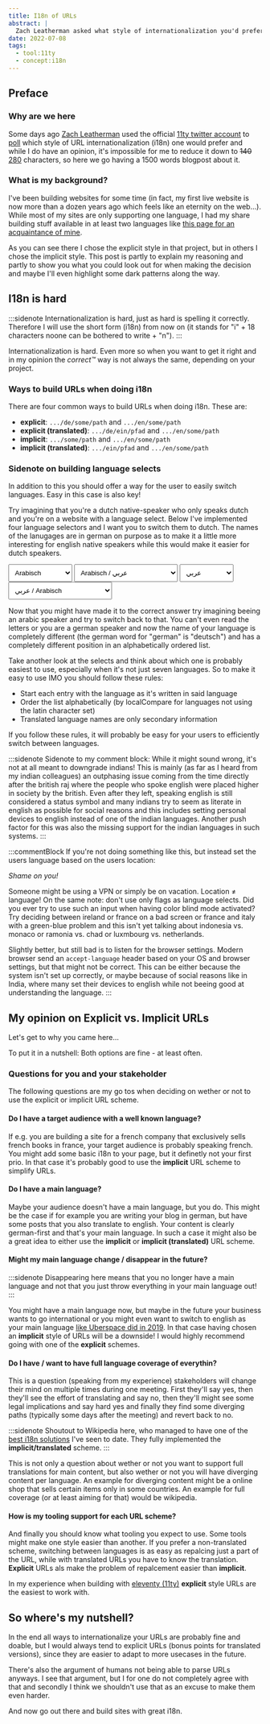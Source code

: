```yaml
---
title: I18n of URLs
abstract: |
  Zach Leatherman asked what style of internationalization you'd prefer (explicit or implicit) and my response just doesn't fit in 280 characters.
date: 2022-07-08
tags:
  - tool:11ty
  - concept:i18n
---
```


## Preface

### Why are we here

Some days ago [Zach Leatherman][twitter:zachleat] used the official [11ty twitter account][twitter:11ty] to [poll][11ty_poll] which style of URL internationalization (i18n) one would prefer and while I do have an opinion, it's impossible for me to reduce it down to <del>140</del> <ins>280</ins> characters, so here we go having a 1500 words blogpost about it.

### What is my background?

I've been building websites for some time (in fact, my first live website is now more than a dozen years ago which feels like an eternity on the web...). While most of my sites are only supporting one language, I had my share building stuff available in at least two languages like [this page for an acquaintance of mine][klassikrohbau].

As you can see there I chose the explicit style in that project, but in others I chose the implicit style. This post is partly to explain my reasoning and partly to show you what you could look out for when making the decision and maybe I'll even highlight some dark patterns along the way.

## I18n is hard

:::sidenote
Internationalization is hard, just as hard is spelling it correctly. Therefore I will use the short form (i18n) from now on (it stands for "i" + 18 characters noone can be bothered to write + "n").
:::

Internationalization is hard. Even more so when you want to get it right and in my opinion the _correct™️_ way is not always the same, depending on your project.

### Ways to build URLs when doing i18n

There are four common ways to build URLs when doing i18n. These are:

- **explicit**: `.../de/some/path` and `.../en/some/path`
- **explicit (translated)**: `.../de/ein/pfad` and `.../en/some/path`
- **implicit**: `.../some/path` and `.../en/some/path`
- **implicit (translated)**: `.../ein/pfad` and `.../en/some/path`

### Sidenote on building language selects

In addition to this you should offer a way for the user to easily switch languages.
Easy in this case is also key!

Try imagining that you're a dutch native-speaker who only speaks dutch and you're on a website with a language select.
Below I've implemented four language selectors and I want you to switch them to dutch.
The names of the lanugages are in german on purpose as to make it a little more interesting for english native speakers while this would make it easier for dutch speakers.

<style>
  select {
    padding: .5rem;
  }
</style>

<select id="lang-select-german" pattern="Niederländisch">
  <option>Arabisch</option>
  <option>Deutsch</option>
  <option>Englisch</option>
  <option>Französisch</option>
  <option>Italienisch</option>
  <option>Niederländisch</option>
  <option>Polnisch</option>
</select>

<select id="lang-select-german-native">
  <option>Arabisch / عربي</option>
  <option>Deutsch / Deutsch</option>
  <option>Englisch / English</option>
  <option>Französisch / Français</option>
  <option>Italienisch / Italiano</option>
  <option>Niederländisch / Nederlands</option>
  <option>Polnisch / Polski</option>
</select>

<select id="lang-select-native">
  <option>عربي</option>
  <option>Deutsch</option>
  <option>English</option>
  <option>Français</option>
  <option>Italiano</option>
  <option>Nederlands</option>
  <option>Polski</option>
</select>

<select id="lang-select-german-native">
  <option>عربي / Arabisch</option>
  <option>Deutsch / Deutsch</option>
  <option>English / Englisch</option>
  <option>Français / Französisch</option>
  <option>Italiano / Italienisch</option>
  <option>Nederlands / Niederländisch</option>
  <option>Polski / Polnisch</option>
</select>

Now that you might have made it to the correct answer try imagining beeing an arabic speaker and try to switch back to that. You can't even read the letters or you are a german speaker and now the name of your language is completely different (the german word for "german" is "deutsch") and has a completely different position in an alphabetically ordered list.

Take another look at the selects and think about which one is probably easiest to use, especially when it's not just seven languages. So to make it easy to use IMO you should follow these rules:

- Start each entry with the language as it's written in said language
- Order the list alphabetically (by localCompare for languages not using the latin character set)
- Translated language names are only secondary information

If you follow these rules, it will probably be easy for your users to efficiently switch between languages.

:::sidenote
Sidenote to my comment block: While it might sound wrong, it's not at all meant to downgrade indians! This is mainly (as far as I heard from my indian colleagues) an outphasing issue coming from the time directly after the british raj where the people who spoke english were placed higher in society by the british. Even after they left, speaking english is still considered a status symbol and many indians try to seem as literate in english as possible for social reasons and this includes setting personal devices to english instead of one of the indian languages. Another push factor for this was also the missing support for the indian languages in such systems.
:::

:::commentBlock
If you're not doing something like this, but instead set the users language based on the users location:

_Shame on you!_

Someone might be using a VPN or simply be on vacation. Location ≠ language! On the same note: don't use only flags as language selects. Did you ever try to use such an input when having color blind mode activated? Try deciding between ireland or france on a bad screen or france and italy with a green-blue problem and this isn't yet talking about indonesia vs. monaco or ramonia vs. chad or luxmbourg vs. netherlands.

Slightly better, but still bad is to listen for the browser settings. Modern browser send an `accept-language` header based on your OS and browser settings, but that might not be correct. This can be either because the system isn't set up correctly, or maybe because of social reasons like in India, where many set their devices to english while not beeing good at understanding the language.
:::

## My opinion on Explicit vs. Implicit URLs

Let's get to why you came here...

To put it in a nutshell: Both options are fine - at least often.

### Questions for you and your stakeholder

The following questions are my go tos when deciding on wether or not to use the explicit or implicit URL scheme.

#### Do I have a target audience with a well known language?

If e.g. you are building a site for a french company that exclusively sells french books in france, your target audience is probably speaking french. You might add some basic i18n to your page, but it definetly not your first prio. In that case it's probably good to use the **implicit** URL scheme to simplify URLs.

#### Do I have a main language?

Maybe your audience doesn't have a main language, but you do. This might be the case if for example you are writing your blog in german, but have some posts that you also translate to english. Your content is clearly german-first and that's your main language. In such a case it might also be a great idea to either use the **implicit** or **implicit (translated)** URL scheme.

#### Might my main language change / disappear in the future?

:::sidenote
Disappearing here means that you no longer have a main language and not that you just throw everything in your main language out!
:::

You might have a main language now, but maybe in the future your business wants to go international or you might even want to switch to english as your main language [like Uberspace did in 2019][uberspace:lang_switch]. In that case having chosen an **implicit** style of URLs will be a downside! I would highly recommend going with one of the **explicit** schemes.

#### Do I have / want to have full language coverage of everythin?

This is a question (speaking from my experience) stakeholders will change their mind on multiple times during one meeting. First they'll say yes, then they'll see the effort of translating and say no, then they'll might see some legal implications and say hard yes and finally they find some diverging paths (typically some days after the meeting) and revert back to no.

:::sidenote
Shoutout to Wikipedia here, who managed to have one of the [best i18n solutions][wikipedia:rsa] I've seen to date. They fully implemented the **implicit/translated** scheme.
:::

This is not only a question about wether or not you want to support full translations for main content, but also wether or not you will have diverging content per language. An example for diverging content might be a online shop that sells certain items only in some countries. An example for full coverage (or at least aiming for that) would be wikipedia.

#### How is my tooling support for each URL scheme?

And finally you should know what tooling you expect to use. Some tools might make one style easier than another.
If you prefer a non-translated scheme, switching between languages is as easy as repalcing just a part of the URL, while with translated URLs you have to know the translation. **Explicit** URLs als make the problem of repalcement easier than **implicit**.

In my experience when building with [eleventy (11ty)][11ty] **explicit** style URLs are the easiest to work with.

## So where's my nutshell?

In the end all ways to internationalize your URLs are probably fine and doable, but I would always tend to explicit URLs (bonus points for translated versions), since they are easier to adapt to more usecases in the future.

There's also the argument of humans not being able to parse URLs anyways. I see that argument, but I for one do not completely agree with that and secondly I think we shouldn't use that as an excuse to make them even harder.

And now go out there and build sites with great i18n.

[twitter:zachleat]: https://twitter.com/zachleat "Twitter Account of Zach Leatherman"
[twitter:11ty]: https://twitter.com/eleven_ty "Twitter Account of Eleventy (11ty)"
[11ty_poll]: https://twitter.com/eleven_ty/status/1544792312949063680 "Twitter poll asking for explicit vs. implicit URL internationalization"
[klassikrohbau]: https://klassikrohbau.de/pages/en/idee/ "Klassikrohbau website that I've built in the past"
[uberspace:lang_switch]: https://blog.uberspace.de/hello-world/ "Uberspace starts supporting english as their main language"
[wikipedia:rsa]: https://en.wikipedia.org/wiki/RSA_(cryptosystem) "Wikipedia entry for RSA"
[11ty]: https://www.11ty.dev/ "Official Eleventy (11ty) Website"

